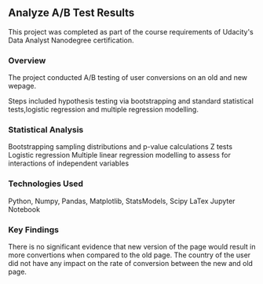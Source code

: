 ## Analyze A/B Test Results
This project was completed as part of the course requirements of Udacity's Data Analyst Nanodegree certification.

### Overview
The project conducted A/B testing of user conversions on an old and new wepage.

Steps included hypothesis testing via bootstrapping and standard statistical tests,logistic regression and multiple regression modelling.

### Statistical Analysis
Bootstrapping sampling distributions and p-value calculations Z tests Logistic regression Multiple linear regression modelling to assess for interactions of independent variables

### Technologies Used
Python, Numpy, Pandas, Matplotlib, StatsModels, Scipy LaTex Jupyter Notebook

### Key Findings
There is no significant evidence that new version of the page would result in more convertions when compared to the old page. The country of the user did not have any impact on the rate of conversion between the new and old page.

